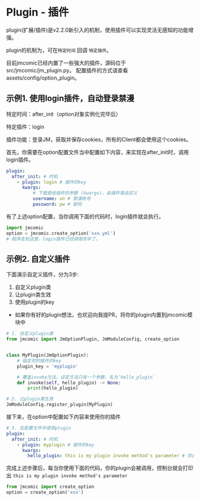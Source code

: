 # Plugin - 插件

plugin(扩展/插件)是v2.2.0新引入的机制，使用插件可以实现灵活无感知的功能增强。

plugin的机制为，可在`特定时间` 回调 `特定插件`。

目前jmcomic已经内置了一些强大的插件，源码位于 src/jmcomic/jm_plugin.py。
配置插件的方式请查看 assets/config/option_plugin。



## 示例1. 使用login插件，自动登录禁漫

特定时间：after_init（option对象实例化完毕后）

特定插件：login

插件功能：登录JM，获取并保存cookies，所有的Client都会使用这个cookies。

首先，你需要在option配置文件当中配置如下内容，来实现在after_init时，调用login插件。

```yml
plugin:
  after_init: # 时机
    - plugin: login # 插件的key
      kwargs:
          # 下面是给插件的参数 (kwargs)，由插件类自定义
          username: un # 禁漫帐号
          password: pw # 密码
```

有了上述option配置，当你调用下面的代码时，login插件就会执行。

```python
import jmcomic
option = jmcomic.create_option('xxx.yml')
# 程序走到这里，login插件已经调用完毕了。
```



## 示例2. 自定义插件

下面演示自定义插件，分为3步:

1. 自定义plugin类
2. 让plugin类生效
3. 使用plugin的key

* 如果你有好的plugin想法，也欢迎向我提PR，将你的plugin内置到jmcomic模块中

```python
# 1. 自定义plugin类
from jmcomic import JmOptionPlugin, JmModuleConfig, create_option


class MyPlugin(JmOptionPlugin):
    # 指定你的插件的key
    plugin_key = 'myplugin'

    # 覆盖invoke方法，设定方法只有一个参数，名为`hello_plugin`
    def invoke(self, hello_plugin) -> None:
        print(hello_plugin)

# 2. 让plugin类生效
JmModuleConfig.register_plugin(MyPlugin)
```

接下来，在option中配置如下内容来使用你的插件

```yml
# 3. 在配置文件中使用plugin
plugin:
  after_init: # 时机
    - plugin: myplugin # 插件的key
      kwargs:
        hello_plugin: this is my plugin invoke method's parameter # 你自定义的插件的参数
```

完成上述步骤后，每当你使用下面的代码，你的plugin会被调用，控制台就会打印出 `this is my plugin invoke method's parameter`

```python
from jmcomic import create_option
option = create_option('xxx')
```





